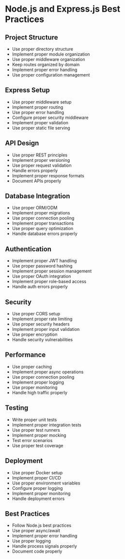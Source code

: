 # Node.js and Express.js Best Practices

## Project Structure

- Use proper directory structure
- Implement proper module organization
- Use proper middleware organization
- Keep routes organized by domain
- Implement proper error handling
- Use proper configuration management

## Express Setup

- Use proper middleware setup
- Implement proper routing
- Use proper error handling
- Configure proper security middleware
- Implement proper validation
- Use proper static file serving

## API Design

- Use proper REST principles
- Implement proper versioning
- Use proper request validation
- Handle errors properly
- Implement proper response formats
- Document APIs properly

## Database Integration

- Use proper ORM/ODM
- Implement proper migrations
- Use proper connection pooling
- Implement proper transactions
- Use proper query optimization
- Handle database errors properly

## Authentication

- Implement proper JWT handling
- Use proper password hashing
- Implement proper session management
- Use proper OAuth integration
- Implement proper role-based access
- Handle auth errors properly

## Security

- Use proper CORS setup
- Implement proper rate limiting
- Use proper security headers
- Implement proper input validation
- Use proper encryption
- Handle security vulnerabilities

## Performance

- Use proper caching
- Implement proper async operations
- Use proper connection pooling
- Implement proper logging
- Use proper monitoring
- Handle high traffic properly

## Testing

- Write proper unit tests
- Implement proper integration tests
- Use proper test runners
- Implement proper mocking
- Test error scenarios
- Use proper test coverage

## Deployment

- Use proper Docker setup
- Implement proper CI/CD
- Use proper environment variables
- Configure proper logging
- Implement proper monitoring
- Handle deployment errors

## Best Practices

- Follow Node.js best practices
- Use proper async/await
- Implement proper error handling
- Use proper logging
- Handle process signals properly
- Document code properly
